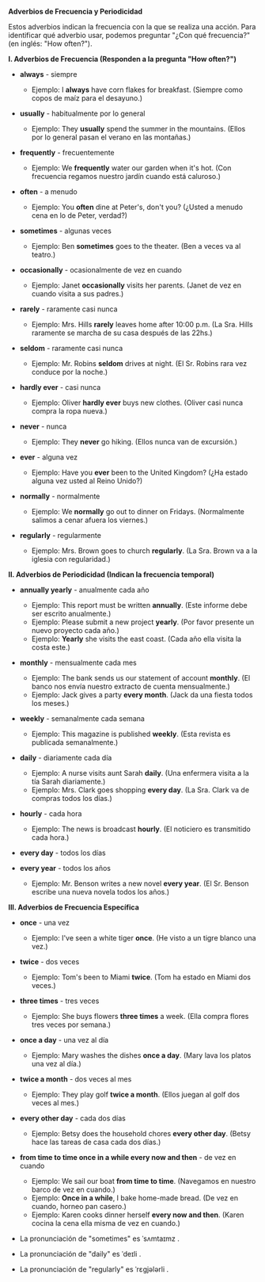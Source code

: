 
**Adverbios de Frecuencia y Periodicidad**

Estos adverbios indican la frecuencia con la que se realiza una acción. Para identificar qué adverbio usar, podemos preguntar "¿Con qué frecuencia?" (en inglés: "How often?").

**I. Adverbios de Frecuencia (Responden a la pregunta "How often?")**

*   **always** - siempre

    *   Ejemplo: I **always** have corn flakes for breakfast. (Siempre como copos de maíz para el desayuno.)
*   **usually** - habitualmente   por lo general

    *   Ejemplo: They **usually** spend the summer in the mountains. (Ellos por lo general pasan el verano en las montañas.)
*   **frequently** - frecuentemente

    *   Ejemplo: We **frequently** water our garden when it's hot. (Con frecuencia regamos nuestro jardín cuando está caluroso.)
*   **often** - a menudo

    *   Ejemplo: You **often** dine at Peter's, don't you? (¿Usted a menudo cena en lo de Peter, verdad?)
*   **sometimes** - algunas veces

    *   Ejemplo: Ben **sometimes** goes to the theater. (Ben a veces va al teatro.)
*   **occasionally** - ocasionalmente   de vez en cuando

    *   Ejemplo: Janet **occasionally** visits her parents. (Janet de vez en cuando visita a sus padres.)
*   **rarely** - raramente   casi nunca

    *   Ejemplo: Mrs. Hills **rarely** leaves home after 10:00 p.m. (La Sra. Hills raramente se marcha de su casa después de las 22hs.)
*   **seldom** - raramente   casi nunca

    *   Ejemplo: Mr. Robins **seldom** drives at night. (El Sr. Robins rara vez conduce por la noche.)
*   **hardly ever** - casi nunca

    *   Ejemplo: Oliver **hardly ever** buys new clothes. (Oliver casi nunca compra la ropa nueva.)
*   **never** - nunca

    *   Ejemplo: They **never** go hiking. (Ellos nunca van de excursión.)
*   **ever** - alguna vez

    *   Ejemplo: Have you **ever** been to the United Kingdom? (¿Ha estado alguna vez usted al Reino Unido?)
*   **normally** - normalmente

    *   Ejemplo: We **normally** go out to dinner on Fridays. (Normalmente salimos a cenar afuera los viernes.)
*   **regularly** - regularmente

    *   Ejemplo: Mrs. Brown goes to church **regularly**. (La Sra. Brown va a la iglesia con regularidad.)

**II. Adverbios de Periodicidad (Indican la frecuencia temporal)**

*   **annually   yearly** - anualmente   cada año

    *   Ejemplo: This report must be written **annually**. (Este informe debe ser escrito anualmente.)
    *   Ejemplo: Please submit a new project **yearly**. (Por favor presente un nuevo proyecto cada año.)
    *   Ejemplo: **Yearly** she visits the east coast. (Cada año ella visita la costa este.)
*   **monthly** - mensualmente   cada mes

    *   Ejemplo: The bank sends us our statement of account **monthly**. (El banco nos envía nuestro extracto de cuenta mensualmente.)
    *   Ejemplo: Jack gives a party **every month**. (Jack da una fiesta todos los meses.)
*   **weekly** - semanalmente   cada semana

    *   Ejemplo: This magazine is published **weekly**. (Esta revista es publicada semanalmente.)
*   **daily** - diariamente   cada día

    *   Ejemplo: A nurse visits aunt Sarah **daily**. (Una enfermera visita a la tía Sarah diariamente.)
    *   Ejemplo: Mrs. Clark goes shopping **every day**. (La Sra. Clark va de compras todos los días.)
*   **hourly** - cada hora

    *   Ejemplo: The news is broadcast **hourly**. (El noticiero es transmitido cada hora.)
*   **every day** - todos los días
*   **every year** - todos los años

    *   Ejemplo: Mr. Benson writes a new novel **every year**. (El Sr. Benson escribe una nueva novela todos los años.)

**III. Adverbios de Frecuencia Específica**

*   **once** - una vez

    *   Ejemplo: I've seen a white tiger **once**. (He visto a un tigre blanco una vez.)
*   **twice** - dos veces

    *   Ejemplo: Tom's been to Miami **twice**. (Tom ha estado en Miami dos veces.)
*   **three times** - tres veces

    *   Ejemplo: She buys flowers **three times** a week. (Ella compra flores tres veces por semana.)
*   **once a day** - una vez al día

    *   Ejemplo: Mary washes the dishes **once a day**. (Mary lava los platos una vez al día.)
*   **twice a month** - dos veces al mes

    *   Ejemplo: They play golf **twice a month**. (Ellos juegan al golf dos veces al mes.)
*   **every other day** - cada dos días

    *   Ejemplo: Betsy does the household chores **every other day**. (Betsy hace las tareas de casa cada dos días.)
*   **from time to time   once in a while   every now and then** - de vez en cuando

    *   Ejemplo: We sail our boat **from time to time**. (Navegamos en nuestro barco de vez en cuando.)
    *   Ejemplo: **Once in a while**, I bake home-made bread. (De vez en cuando, horneo pan casero.)
    *   Ejemplo: Karen cooks dinner herself **every now and then**. (Karen cocina la cena ella misma de vez en cuando.)



*   La pronunciación de "sometimes" es  ˈsʌmtaɪmz .
*   La pronunciación de "daily" es  ˈdeɪli .
*   La pronunciación de "regularly" es  ˈrɛɡjələrli .


